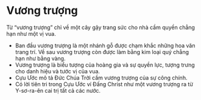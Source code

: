 # Vương trượng

Từ “vương trượng” chỉ về một cây gậy trang sức cho nhà cầm quyền chẳng hạn như một vị vua.
- Ban đầu vương trượng là một nhánh gỗ được chạm khắc những hoa văn trang trí. Về sau vương trượng còn được làm bằng kim loại quý chẳng hạn như bằng vàng. 
- Vương trượng là biểu tượng của hoàng gia và sự quyền lực, tượng trưng cho danh hiệu và tước vị của vua. 
- Cựu Ước mô tả Đức Chúa Trời cầm vương trượng của sự công chính. 
- Có lời tiên tri trong Cựu Ước ví Đấng Christ như một vương trượng ra từ Y-sơ-ra-ên cai trị tất cả các nước.

